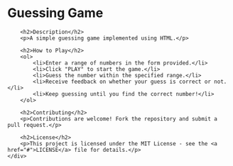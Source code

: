 <!DOCTYPE html>
<html lang="en">
<head>
    <meta charset="UTF-8">
    <meta name="viewport" content="width=device-width, initial-scale=1.0">
    <title>Guessing Game README</title>
</head>
<body>
    <div>
        <h1>Guessing Game</h1>
        
        <h2>Description</h2>
        <p>A simple guessing game implemented using HTML.</p>
        
        <h2>How to Play</h2>
        <ol>
            <li>Enter a range of numbers in the form provided.</li>
            <li>Click "PLAY" to start the game.</li>
            <li>Guess the number within the specified range.</li>
            <li>Receive feedback on whether your guess is correct or not.</li>
            <li>Keep guessing until you find the correct number!</li>
        </ol>
        
        <h2>Contributing</h2>
        <p>Contributions are welcome! Fork the repository and submit a pull request.</p>
        
        <h2>License</h2>
        <p>This project is licensed under the MIT License - see the <a href="#">LICENSE</a> file for details.</p>
    </div>
</body>
</html>
